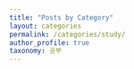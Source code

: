 ```yaml
---
title: "Posts by Category"
layout: categories
permalink: /categories/study/
author_profile: true
taxonomy: 공부
---
```

